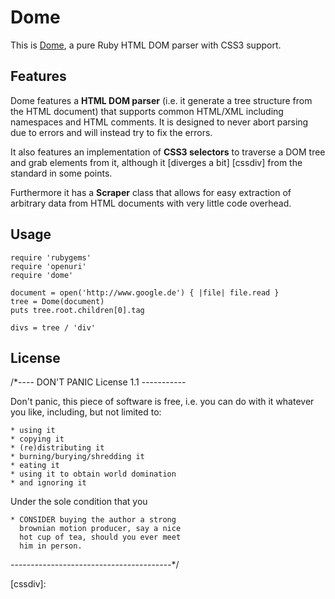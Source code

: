 # Dome #

This is [Dome], a pure Ruby HTML DOM parser with CSS3 support.

## Features ##

Dome features a **HTML DOM parser** (i.e. it generate a tree structure
from the HTML document) that supports common HTML/XML including
namespaces and HTML comments. It is designed to never abort parsing
due to errors and will instead try to fix the errors.

It also features an implementation of **CSS3 selectors** to traverse a
DOM tree and grab elements from it, although it [diverges a bit] [cssdiv]
from the standard in some points.

Furthermore it has a **Scraper** class that allows for easy extraction of
arbitrary data from HTML documents with very little code overhead.

## Usage ##

    require 'rubygems'
    require 'openuri'
    require 'dome'

    document = open('http://www.google.de') { |file| file.read }
    tree = Dome(document)
    puts tree.root.children[0].tag

    divs = tree / 'div'

## License ##

/*---- DON'T PANIC License 1.1 -----------

  Don't panic, this piece of software is
  free, i.e. you can do with it whatever
  you like, including, but not limited to:
  
    * using it
    * copying it
    * (re)distributing it
    * burning/burying/shredding it
    * eating it
    * using it to obtain world domination
    * and ignoring it
  
  Under the sole condition that you
  
    * CONSIDER buying the author a strong
      brownian motion producer, say a nice
      hot cup of tea, should you ever meet
      him in person.

----------------------------------------*/


[dome]:     http://wiki.github.com/karottenreibe/dome/      "Dome's homepage"
[cssdiv]:   

